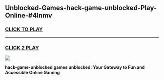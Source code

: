 
## Unblocked-Games-hack-game-unblocked-Play-Online-#4lnmv
<h3>
<a href="https://premium.freeplayer.one?title=hack-game-unblocked&ref=27F">CLICK TO PLAY</a></h3>
<hr>

<h3>
<a href="https://premium.freeplayer.one?title=hack-game-unblocked&ref=27F">CLICK 2 PLAY</a>
  
</h3>

<a href="https://premium.freeplayer.one?title=hack-game-unblocked&ref=27F"><img src="https://clearcache.store/games.png"></a>


**hack-game-unblocked games unblocked: Your Gateway to Fun and Accessible Online Gaming**
